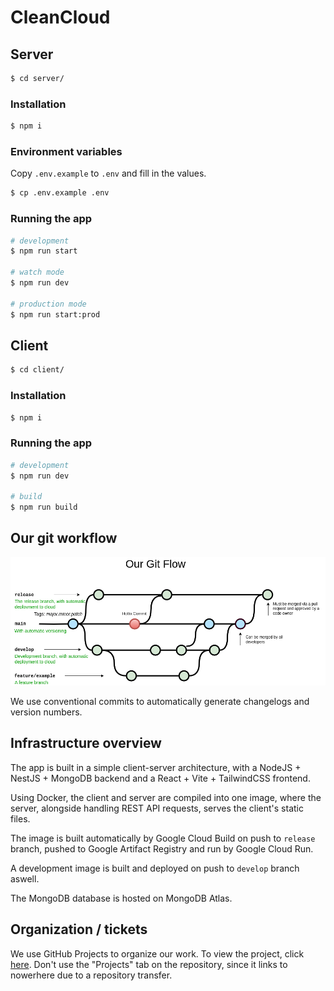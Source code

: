 # CleanCloud

## Server

```bash
$ cd server/
```

### Installation

```bash
$ npm i
```

### Environment variables

Copy `.env.example` to `.env` and fill in the values.

```bash
$ cp .env.example .env
```

### Running the app

```bash
# development
$ npm run start

# watch mode
$ npm run dev

# production mode
$ npm run start:prod
```

## Client

```bash
$ cd client/
```

### Installation

```bash
$ npm i
```

### Running the app

```bash
# development
$ npm run dev

# build
$ npm run build
```

## Our git workflow

![git_flow](https://github.com/mcankudis/CleanCloud/blob/develop/git_flow.png?raw=true)

We use conventional commits to automatically generate changelogs and version numbers.

## Infrastructure overview

The app is built in a simple client-server architecture, with a NodeJS + NestJS + MongoDB backend and a React + Vite + TailwindCSS frontend.

Using Docker, the client and server are compiled into one image, where the server, alongside handling REST API requests, serves the client's static files.

The image is built automatically by Google Cloud Build on push to `release` branch, pushed to Google Artifact Registry and run by Google Cloud Run.

A development image is built and deployed on push to `develop` branch aswell.

The MongoDB database is hosted on MongoDB Atlas.

## Organization / tickets

We use GitHub Projects to organize our work. To view the project, click [here](https://github.com/users/TeoDevGerman/projects/1/views/1). Don't use the "Projects" tab on the repository, since it links to nowerhere due to a repository transfer.

